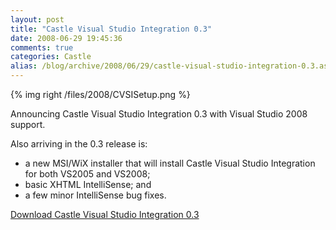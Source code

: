 ```yaml
---
layout: post
title: "Castle Visual Studio Integration 0.3"
date: 2008-06-29 19:45:36
comments: true
categories: Castle
alias: /blog/archive/2008/06/29/castle-visual-studio-integration-0.3.aspx
---
```


{% img right /files/2008/CVSISetup.png %}

Announcing Castle Visual Studio Integration 0.3 with Visual Studio 2008 support.

Also arriving in the 0.3 release is:

* a new MSI/WiX installer that will install Castle Visual Studio Integration for both VS2005 and VS2008;
* basic XHTML IntelliSense; and
* a few minor IntelliSense bug fixes.

[Download Castle Visual Studio Integration 0.3](/projects/cvsi/CVSI-0.3.0.msi)
